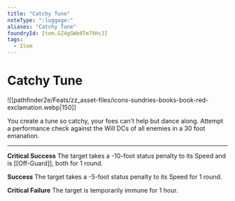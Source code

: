 ```yaml
---
title: "Catchy Tune"
noteType: ":luggage:"
aliases: "Catchy Tune"
foundryId: Item.GZ4gGWb0Tm79HcJI
tags:
  - Item
---
```


# Catchy Tune
![[pathfinder2e/Feats/zz_asset-files/icons-sundries-books-book-red-exclamation.webp|150]]

You create a tune so catchy, your foes can't help but dance along. Attempt a performance  check against the Will DCs of all enemies in a 30 foot emanation.

* * *

**Critical Success** The target takes a -10-foot status penalty to its Speed and is [[Off-Guard]], both for 1 round.

**Success** The target takes a -5-foot status penalty to its Speed for 1 round.

**Critical Failure** The target is temporarily immune for 1 hour.

